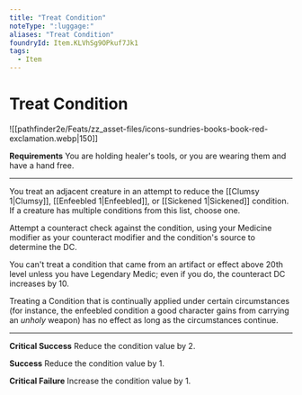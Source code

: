 ```yaml
---
title: "Treat Condition"
noteType: ":luggage:"
aliases: "Treat Condition"
foundryId: Item.KLVhSg9OPkuf7Jk1
tags:
  - Item
---
```


# Treat Condition
![[pathfinder2e/Feats/zz_asset-files/icons-sundries-books-book-red-exclamation.webp|150]]

**Requirements** You are holding healer's tools, or you are wearing them and have a hand free.

* * *

You treat an adjacent creature in an attempt to reduce the [[Clumsy 1|Clumsy]], [[Enfeebled 1|Enfeebled]], or [[Sickened 1|Sickened]] condition. If a creature has multiple conditions from this list, choose one.

Attempt a counteract check against the condition, using your Medicine modifier as your counteract modifier and the condition's source to determine the DC.

You can't treat a condition that came from an artifact or effect above 20th level unless you have Legendary Medic; even if you do, the counteract DC increases by 10.

Treating a Condition that is continually applied under certain circumstances (for instance, the enfeebled condition a good character gains from carrying an _unholy_ weapon) has no effect as long as the circumstances continue.

* * *

**Critical Success** Reduce the condition value by 2.

**Success** Reduce the condition value by 1.

**Critical Failure** Increase the condition value by 1.
